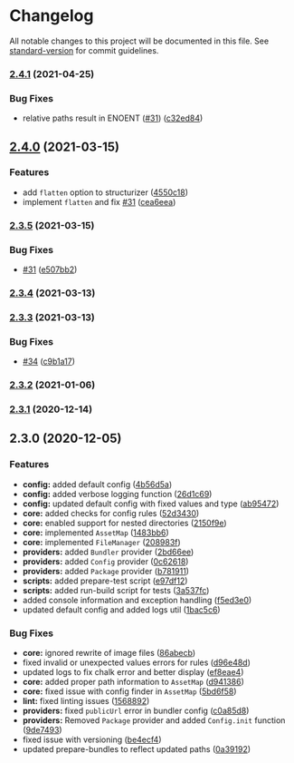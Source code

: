 # Changelog

All notable changes to this project will be documented in this file. See [standard-version](https://github.com/conventional-changelog/standard-version) for commit guidelines.

### [2.4.1](https://github.com/samrith-s/parcel-plugin-structurize/compare/v2.4.0...v2.4.1) (2021-04-25)


### Bug Fixes

* relative paths result in ENOENT ([#31](https://github.com/samrith-s/parcel-plugin-structurize/issues/31)) ([c32ed84](https://github.com/samrith-s/parcel-plugin-structurize/commit/c32ed84ecfefe9e1d39c1aa6e24e2d74145b3387))

## [2.4.0](https://github.com/samrith-s/parcel-plugin-structurize/compare/v2.3.5...v2.4.0) (2021-03-15)


### Features

* add `flatten` option to structurizer ([4550c18](https://github.com/samrith-s/parcel-plugin-structurize/commit/4550c18c8001c165338247c54ea9216df0c1f433))
* implement `flatten` and fix [#31](https://github.com/samrith-s/parcel-plugin-structurize/issues/31) ([cea6eea](https://github.com/samrith-s/parcel-plugin-structurize/commit/cea6eeaf75d582dd3d0680597a64359cd8573091))

### [2.3.5](https://github.com/samrith-s/parcel-plugin-structurize/compare/v2.3.4...v2.3.5) (2021-03-15)


### Bug Fixes

* [#31](https://github.com/samrith-s/parcel-plugin-structurize/issues/31) ([e507bb2](https://github.com/samrith-s/parcel-plugin-structurize/commit/e507bb2c03a62ca65c6161ba686f48889b449d55))

### [2.3.4](https://github.com/samrith-s/parcel-plugin-structurize/compare/v2.3.3...v2.3.4) (2021-03-13)

### [2.3.3](https://github.com/samrith-s/parcel-plugin-structurize/compare/v2.3.2...v2.3.3) (2021-03-13)


### Bug Fixes

* [#34](https://github.com/samrith-s/parcel-plugin-structurize/issues/34) ([c9b1a17](https://github.com/samrith-s/parcel-plugin-structurize/commit/c9b1a1763b1ef8e5a21442098e26054e1916df3a))

### [2.3.2](https://github.com/samrith-s/parcel-plugin-structurize/compare/v2.3.1...v2.3.2) (2021-01-06)

### [2.3.1](https://github.com/samrith-s/parcel-plugin-structurize/compare/v2.3.0...v2.3.1) (2020-12-14)

## 2.3.0 (2020-12-05)


### Features

* **config:** added default config ([4b56d5a](https://github.com/samrith-s/parcel-plugin-structurize/commit/4b56d5a236f9e042e45d166e3007e6db51d12f09))
* **config:** added verbose logging function ([26d1c69](https://github.com/samrith-s/parcel-plugin-structurize/commit/26d1c69c77a689c0ad7e2643138995e66b8a8978))
* **config:** updated default config with fixed values and type ([ab95472](https://github.com/samrith-s/parcel-plugin-structurize/commit/ab954727aa36d1d658abea2e886bf3f71ccaf2e8))
* **core:** added checks for config rules ([52d3430](https://github.com/samrith-s/parcel-plugin-structurize/commit/52d3430251535d9fbda50490f21511bf002a0664))
* **core:** enabled support for nested directories ([2150f9e](https://github.com/samrith-s/parcel-plugin-structurize/commit/2150f9e1869bccf299489260170eacbec3a24497))
* **core:** implemented `AssetMap` ([1483bb6](https://github.com/samrith-s/parcel-plugin-structurize/commit/1483bb6d88de810f36be5844da3baf7511bf1459))
* **core:** implemented `FileManager` ([208983f](https://github.com/samrith-s/parcel-plugin-structurize/commit/208983f266b65bc7b85c031943e0a50ed5dbd6f2))
* **providers:** added `Bundler` provider ([2bd66ee](https://github.com/samrith-s/parcel-plugin-structurize/commit/2bd66ee3d2f7e96378c0ab038c0ac73c36c04a02))
* **providers:** added `Config` provider ([0c62618](https://github.com/samrith-s/parcel-plugin-structurize/commit/0c62618472c3ba6f38e955d32474f80506459835))
* **providers:** added `Package` provider ([b781911](https://github.com/samrith-s/parcel-plugin-structurize/commit/b781911fdeefb34c464de0aeae906ed951cd82b1))
* **scripts:** added prepare-test script ([e97df12](https://github.com/samrith-s/parcel-plugin-structurize/commit/e97df1271c79146d6188311efe016bc98849edd1))
* **scripts:** added run-build script for tests ([3a537fc](https://github.com/samrith-s/parcel-plugin-structurize/commit/3a537fc6e7cb166a7a2c9040ffbee3c912580dd7))
* added console information and exception handling ([f5ed3e0](https://github.com/samrith-s/parcel-plugin-structurize/commit/f5ed3e07e1cc0cf194d2394f17c84f47e3e2348e))
* updated default config and added logs util ([1bac5c6](https://github.com/samrith-s/parcel-plugin-structurize/commit/1bac5c620f28d138009721699d3a552801be1610))


### Bug Fixes

* **core:** ignored rewrite of image files ([86abecb](https://github.com/samrith-s/parcel-plugin-structurize/commit/86abecb0eb389fd5b3f7bf450b6e6c45b8212ff4))
* fixed invalid or unexpected values errors for rules ([d96e48d](https://github.com/samrith-s/parcel-plugin-structurize/commit/d96e48df8e49af255ba1b6c8c198434cda13faff))
* updated logs to fix chalk error and better display ([ef8eae4](https://github.com/samrith-s/parcel-plugin-structurize/commit/ef8eae4101265d346aa5ded4bd2b153daa699045))
* **core:** added proper path information to `AssetMap` ([d941386](https://github.com/samrith-s/parcel-plugin-structurize/commit/d94138633a92ddce5898cdb9f1425d1f471cb572))
* **core:** fixed issue with config finder in `AssetMap` ([5bd6f58](https://github.com/samrith-s/parcel-plugin-structurize/commit/5bd6f58a9c367ed8256cb08f1282f9159430b069))
* **lint:** fixed linting issues ([1568892](https://github.com/samrith-s/parcel-plugin-structurize/commit/1568892cefcb1c23da36b49dc922eb7e4f033586))
* **providers:** fixed `publicUrl` error in bundler config ([c0a85d8](https://github.com/samrith-s/parcel-plugin-structurize/commit/c0a85d86c4980697cec637a623f7cd699fb6565e))
* **providers:** Removed `Package` provider and added `Config.init` function ([9de7493](https://github.com/samrith-s/parcel-plugin-structurize/commit/9de74931eb448e87fe99aed4faa14b9f31129188))
* fixed issue with versioning ([be4ecf4](https://github.com/samrith-s/parcel-plugin-structurize/commit/be4ecf49e39bb96bbcedfe7ef3125bc8fc00f42e))
* updated prepare-bundles to reflect updated paths ([0a39192](https://github.com/samrith-s/parcel-plugin-structurize/commit/0a391928cc95514ef980dd984b3123cdcb397be4))
